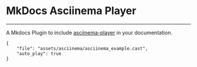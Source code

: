 # MkDocs Asciinema Player

---

A Mkdocs Plugin to include [asciinema-player](https://github.com/asciinema/asciinema-player) in your documentation.

```asciinema-player
{
    "file": "assets/asciinema/asciinema_example.cast",
    "auto_play": true
}
```

